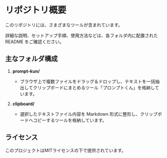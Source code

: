 # リポジトリ概要

このリポジトリには、さまざまなツールが含まれています。

詳細な説明、セットアップ手順、使用方法などは、各フォルダ内に配置された README をご確認ください。

## 主なフォルダ構成

1. **prompt-kun/**  
   - ブラウザ上で複数ファイルをドラッグ＆ドロップし、テキストを一括抽出してクリップボードにまとめるツール「プロンプトくん」を格納しています。  

2. **clipboard/**  
   - 選択したテキストファイル内容を Markdown 形式に整形し、クリップボードへコピーするツールを格納しています。  

## ライセンス

このプロジェクトはMITライセンスの下で提供されています。